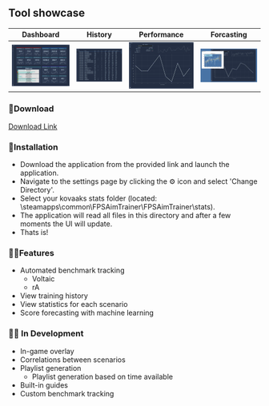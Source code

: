 ## Tool showcase 

| Dashboard | History | Performance | Forcasting|
|-----|------|--------|----------|
| ![](./showcase/dash.png?raw=true) | ![](./showcase/hist.png?raw=true) | ![](./showcase/perf.png?raw=true) | ![](./showcase/forecast.png?raw=true) |

### 🔮Download

[Download Link](https://github.com/Nstalgic/Artemis/releases/download/v1.1.1/Artemis-Training-Assistant-v1.1.1.zip)


### 📂Installation

- Download the application from the provided link and launch the application. 
- Navigate to the settings page by clicking the ⚙ icon and select 'Change Directory'.
- Select your kovaaks stats folder (located: \steamapps\common\FPSAimTrainer\FPSAimTrainer\stats).
- The application will read all files in this directory and after a few moments the UI will update.
- Thats is!

### 🐱‍🏍Features
- Automated benchmark tracking
  - Voltaic
  - rA
- View training history
- View statistics for each scenario
- Score forecasting with machine learning

### 👨‍🔬 In Development
- In-game overlay
- Correlations between scenarios
- Playlist generation
  - Playlist generation based on time available
- Built-in guides
- Custom benchmark tracking
